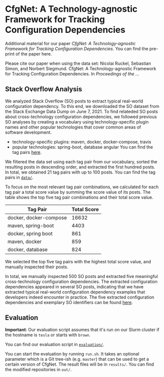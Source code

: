 # CfgNet: A Technology-agnostic Framework for Tracking Configuration Dependencies

Additional material for our paper *CfgNet: A Technology-agnostic Framework for Tracking Configuration Dependencies*.
You can find the pre-print of the paper here.

Please cite our paper when using the data set:
Nicolai Ruckel, Sebastian Simon, and Norbert Siegmund. CfgNet: A Technology-agnostic Framework for Tracking Configuration Dependencies. In *Proceedings of the ...*

## Stack Overflow Analysis

We analyzed Stack Overflow (SO) posts to extract typical real-world configuration dependency.
To this end, we downloaded the SO dataset from the Stack Exchange Data Dump on June 7, 2021.
To find relateded SO posts about cross-technology configuration dependencies, we followed previous SO analyses by creating a vocabulary using technology-specific plugin names and other popular technologies that cover common areas of software development.

- technology-specific plugins: maven, docker, docker-compose, travis
- popular technologies: spring-boot, database angular
You can find the tag pairs [here](data/).

We filtered the data set using each tag pair from our vocabulary, sorted the resulting posts in descending order, and extracted the first hundred posts.
In total, we obtained 21 tag pairs with up to 100 posts.
You can find the tag pairs in [`data/`](data/).

To focus on the most relevant tag pair combinations, we calculated for each tag pair a total score value by summing the score value of its posts.
The table shows the top five tag pair combinations and their total score value.

| Tag Pair               | Total Score |
|------------------------|-------------|
| docker, docker-compose |        16632|
| maven, spring-boot     |         4403|
| docker, spring boot    |          861|
| maven, docker          |          859|
| docker, database       |          824|

We selected the top five tag pairs with the highest total score value, and manually inspected their posts.

In total, we manually inspected 500 SO posts and extracted five meaningful cross-technology configuration dependencies. 
The extracted configuration dependencies appeared in several SO posts, indicating that we have extracted typical real-world configuration dependency examples that developers indeed encounter in practice.
The five extracted configuration dependencies and exemplary SO identifiers can be found [here](dependencies.pdf).

## Evaluation

**Important**: Our evaluation script assumes that it's run on our Slurm cluster if the hostname is `tesla` or starts with `brown`.

You can find our evaluation script in [`evaluation/`](evaluation).

You can start the evaluation by running `run.sh`.
It takes an optional parameter which is a Git tree-ish (e.g. `master`) that can be used to get a certain version of CfgNet. 
The result files will be in `results/`.
You can find the modified repositories in `out/`.
